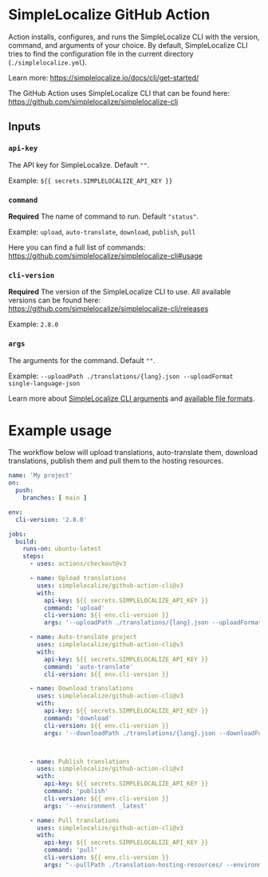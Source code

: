 # SimpleLocalize GitHub Action

Action installs, configures, and runs the SimpleLocalize CLI with the version, command, and arguments of your choice.
By default, SimpleLocalize CLI tries to find the configuration file in the current directory (`./simplelocalize.yml`).

Learn more: https://simplelocalize.io/docs/cli/get-started/

The GitHub Action uses SimpleLocalize CLI that can be found here: https://github.com/simplelocalize/simplelocalize-cli


## Inputs

### `api-key`

The API key for SimpleLocalize. Default `""`.

Example: `${{ secrets.SIMPLELOCALIZE_API_KEY }}`

### `command`

**Required** The name of command to run. Default `"status"`.

Example: `upload`, `auto-translate`, `download`, `publish`, `pull`

Here you can find a full list of commands: https://github.com/simplelocalize/simplelocalize-cli#usage

### `cli-version`

**Required** The version of the SimpleLocalize CLI to use.
All available versions can be found here: https://github.com/simplelocalize/simplelocalize-cli/releases

Example: `2.8.0`

### `args`

The arguments for the command. Default `""`.

Example: `--uploadPath ./translations/{lang}.json --uploadFormat single-language-json`

Learn more about [SimpleLocalize CLI arguments](https://simplelocalize.io/docs/cli/get-started/) and [available file formats](https://simplelocalize.io/docs/general/file-formats/).

# Example usage

The workflow below will upload translations, auto-translate them,
download translations, publish them and pull them to the hosting resources.

```yml
name: 'My project'
on:
  push:
    branches: [ main ]

env:
  cli-version: '2.8.0'

jobs:
  build:
    runs-on: ubuntu-latest
    steps:
      - uses: actions/checkout@v3

      - name: Upload translations
        uses: simplelocalize/github-action-cli@v3
        with:
          api-key: ${{ secrets.SIMPLELOCALIZE_API_KEY }}
          command: 'upload'
          cli-version: ${{ env.cli-version }}
          args: '--uploadPath ./translations/{lang}.json --uploadFormat single-language-json'

      - name: Auto-translate project
        uses: simplelocalize/github-action-cli@v3
        with:
          api-key: ${{ secrets.SIMPLELOCALIZE_API_KEY }}
          command: 'auto-translate'
          cli-version: ${{ env.cli-version }}

      - name: Download translations
        uses: simplelocalize/github-action-cli@v3
        with:
          api-key: ${{ secrets.SIMPLELOCALIZE_API_KEY }}
          command: 'download'
          cli-version: ${{ env.cli-version }}
          args: '--downloadPath ./translations/{lang}.json --downloadFormat single-language-json'



      - name: Publish translations
        uses: simplelocalize/github-action-cli@v3
        with:
          api-key: ${{ secrets.SIMPLELOCALIZE_API_KEY }}
          command: 'publish'
          cli-version: ${{ env.cli-version }}
          args: '--environment _latest'

      - name: Pull translations
        uses: simplelocalize/github-action-cli@v3
        with:
          api-key: ${{ secrets.SIMPLELOCALIZE_API_KEY }}
          command: 'pull'
          cli-version: ${{ env.cli-version }}
          args: "--pullPath ./translation-hosting-resources/ --environment _latest --filterRegex '_index.json'"
```


